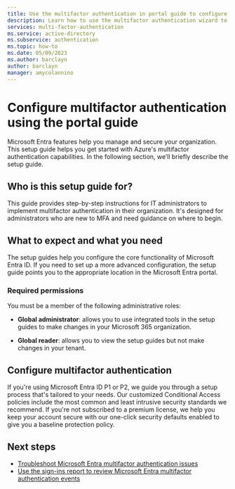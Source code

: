 ```yaml
---
title: Use the multifactor authentication in portal guide to configure MFA
description: Learn how to use the multifactor authentication wizard to deploy MFA for your organization
services: multi-factor-authentication
ms.service: active-directory
ms.subservice: authentication
ms.topic: how-to
ms.date: 05/09/2023
ms.author: barclayn
author: barclayn
manager: amycolannino
---
```


# Configure multifactor authentication using the portal guide

Microsoft Entra features help you manage and secure your organization. This setup guide helps you get started with Azure's multifactor authentication capabilities. In the following section, we’ll briefly describe the setup guide.

## Who is this setup guide for?

This guide provides step-by-step instructions for IT administrators to implement multifactor authentication in their organization. It's designed for administrators who are new to MFA and need guidance on where to begin.

## What to expect and what you need

The setup guides help you configure the core functionality of Microsoft Entra ID. If you need to set up a more advanced configuration, the setup guide points you to the appropriate location in the Microsoft Entra portal.

### Required permissions

You must be a member of the following administrative roles:

- **Global administrator**: allows you to use integrated tools in the setup guides to make changes in your Microsoft 365 organization.

- **Global reader**: allows you to view the setup guides but not make changes in your tenant.

<a name='configure-multi-factor-authentication-mfa'></a>

## Configure multifactor authentication

If you're using Microsoft Entra ID P1 or P2, we guide you through a setup process that's tailored to your needs. Our customized Conditional Access policies include the most common and least intrusive security standards we recommend. If you're not subscribed to a premium license, we help you keep your account secure with our one-click security defaults enabled to give you a baseline protection policy.

## Next steps

- [Troubleshoot Microsoft Entra multifactor authentication issues](/troubleshoot/azure/active-directory/troubleshoot-azure-mfa-issue)
- [Use the sign-ins report to review Microsoft Entra multifactor authentication events](howto-mfa-reporting.md)
